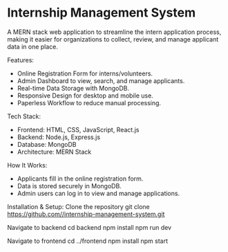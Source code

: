 # Internship Management System

A MERN stack web application to streamline the intern application process, making it easier for organizations to collect, review, and manage applicant data in one place.

Features:
- Online Registration Form for interns/volunteers.
- Admin Dashboard to view, search, and manage applicants.
- Real-time Data Storage with MongoDB.
- Responsive Design for desktop and mobile use.
- Paperless Workflow to reduce manual processing.

Tech Stack:
- Frontend: HTML, CSS, JavaScript, React.js
- Backend: Node.js, Express.js
- Database: MongoDB
- Architecture: MERN Stack

How It Works:
- Applicants fill in the online registration form.
- Data is stored securely in MongoDB.
- Admin users can log in to view and manage applications.
  
Installation & Setup:
Clone the repository
git clone https://github.com//internship-management-system.git

Navigate to backend
cd backend npm install npm run dev

Navigate to frontend
cd ../frontend npm install npm start
